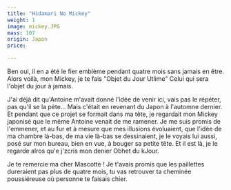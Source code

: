 ```yaml
---
title: "Hidamari No Mickey"
weight: 1
image: mickey.JPG
mass: 107
origin: Japon
price:

---
```


Ben oui, il en a été le fier emblème pendant quatre mois sans jamais en être. Alors voilà, mon Mickey, je te fais "Objet du Jour Utlime" Celui qui sera l'objet du jour à jamais.

J'ai déjà dit qu'Antoine m'avait donné l'idée de venir ici, vais pas le répéter, pas qu'il se la pète... Mais c'était en revenant du Japon à l'automne dernier. Et pendant que ce projet se formait dans ma tête, je regardait mon Mickey japonisé que le même Antoine venait de me ramener. Je me suis promis de l'emmener, et au fur et à mesure que mes illusions évoluaient, que l'idée de ma chambre là-bas, de ma vie là-bas se dessinaient, je le voyais lui aussi, posé sur mon bureau, bien en vue, à bouger sa petite tête. Et il est là, je le regarde alros qu'e j'zcris mon denier Obhet du kJour. 

Je te remercie ma cher Mascotte ! Je t'avais promis que les paillettes dureraient pas plus de quatre mois, tu vas retrouver ta cheminée poussiéreuse où personne te faisais chier.

